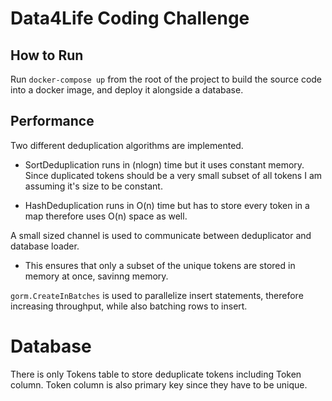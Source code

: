 # Data4Life Coding Challenge

## How to Run

Run `docker-compose up` from the root of the project to build the source code into a docker image, and deploy it alongside a database.

## Performance

Two different deduplication algorithms are implemented.

- SortDeduplication runs in (nlogn) time but it uses constant memory. Since duplicated tokens should be a very small subset of all tokens I am assuming it's size to be constant.

- HashDeduplication runs in O(n) time but has to store every token in a map therefore uses O(n) space as well.

A small sized channel is used to communicate between deduplicator and database loader.

- This ensures that only a subset of the unique tokens are stored in memory at once, savinng memory.

`gorm.CreateInBatches` is used to parallelize insert statements, therefore increasing throughput, while also batching rows to insert.

# Database

There is only Tokens table to store deduplicate tokens including Token column. Token column is also primary key since they have to be unique.
